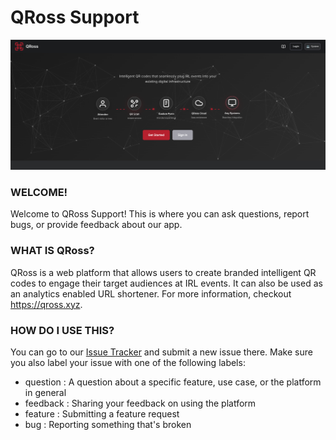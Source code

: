 # QRoss Support

![ScreenShot](assets/ss.png)

### WELCOME!

Welcome to QRoss Support! This is where you can ask questions, report bugs, or provide feedback about our app.


### WHAT IS QRoss?

QRoss is a web platform that allows users to create branded intelligent QR codes to engage their target audiences at IRL events. It can also be used as an analytics enabled URL shortener. For more information, checkout https://qross.xyz.


### HOW DO I USE THIS?

You can go to our [Issue Tracker](https://github.com/QRossXYZ/Support/issues) and submit a new issue there. Make sure you also label your issue with one of the following labels:

- question : A question about a specific feature, use case, or the platform in general
- feedback : Sharing your feedback on using the platform
- feature  : Submitting a feature request
- bug      : Reporting something that's broken
